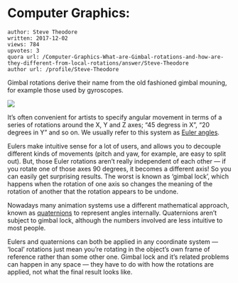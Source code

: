 # Computer Graphics: 

	author: Steve Theodore
	written: 2017-12-02
	views: 784
	upvotes: 3
	quora url: /Computer-Graphics-What-are-Gimbal-rotations-and-how-are-they-different-from-local-rotations/answer/Steve-Theodore
	author url: /profile/Steve-Theodore


Gimbal rotations derive their name from the old fashioned gimbal mouning, for example those used by gyroscopes.

![](https://qph.fs.quoracdn.net/main-qimg-213c26f724885bc9748dce8a6f775240)

It’s often convenient for artists to specify angular movement in terms of a series of rotations around the X, Y and Z axes; “45 degress in X”, “20 degrees in Y” and so on. We usually refer to this system as [Euler angles](https://en.wikipedia.org/wiki/Euler_angles).

Eulers make intuitive sense for a lot of users, and allows you to decouple different kinds of movements (pitch and yaw, for example, are easy to split out). But, those Euler rotations aren’t really independent of each other — if you rotate one of those axes 90 degrees, it becomes a different axis! So you can easily get surprising results. The worst is known as ‘gimbal lock’, which happens when the rotation of one axis so changes the meaning of the rotation of another that the rotation appears to be undone.



Nowadays many animation systems use a different mathematical approach, known as [quaternions](https://www.3dgep.com/understanding-quaternions/) to represent angles internally. Quaternions aren’t subject to gimbal lock, although the numbers involved are less intuitive to most people.

Eulers and quaternions can both be applied in any coordinate system — ‘local’ rotations just mean you’re rotating in the object’s own frame of reference rather than some other one. Gimbal lock and it’s related problems can happen in any space — they have to do with how the rotations are applied, not what the final result looks like.

